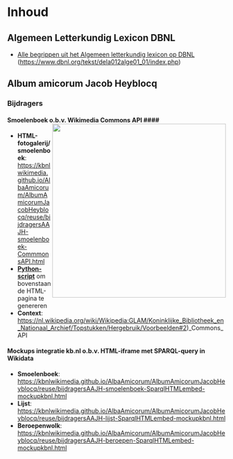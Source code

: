 # Inhoud

## Algemeen Letterkundig Lexicon DBNL
* [Alle begrippen uit het Algemeen letterkundig lexicon op DBNL](https://kbnlwikimedia.github.io/DBNL-Algemeen-letterkundig-lexicon/all-begrippen.html) (https://www.dbnl.org/tekst/dela012alge01_01/index.php)


## Album amicorum Jacob Heyblocq
### Bijdragers ###
#### Smoelenboek o.b.v. Wikimedia Commons API ####[<image src="https://kbnlwikimedia.github.io/AlbaAmicorum/AlbumAmicorumJacobHeyblocq/reuse/images/bijdragersAAJH-smoelenboek-CommmonsAPI - 31-12-2020.png" width="400" align="right"/>](https://kbnlwikimedia.github.io/AlbaAmicorum/AlbumAmicorumJacobHeyblocq/reuse/bijdragersAAJH-smoelenboek-CommmonsAPI.html )<br clear="left"/>
* **HTML-fotogalerij/smoelenboek**: https://kbnlwikimedia.github.io/AlbaAmicorum/AlbumAmicorumJacobHeyblocq/reuse/bijdragersAAJH-smoelenboek-CommmonsAPI.html 
* **[Python-script](https://github.com/KBNLwikimedia/AlbumAmicorumJacobHeyblocq/blob/master/reuse/scripts/bijdragersAAJH-smoelenboek-CommonsAPI.py)** om bovenstaande HTML-pagina te genereren  
* **Context**: https://nl.wikipedia.org/wiki/Wikipedia:GLAM/Koninklijke_Bibliotheek_en_Nationaal_Archief/Topstukken/Hergebruik/Voorbeelden#2)_Commons_API

#### Mockups integratie kb.nl o.b.v. HTML-iframe met SPARQL-query in Wikidata  ####
* **Smoelenboek**: https://kbnlwikimedia.github.io/AlbaAmicorum/AlbumAmicorumJacobHeyblocq/reuse/bijdragersAAJH-smoelenboek-SparqlHTMLembed-mockupkbnl.html 
* **Lijst**: https://kbnlwikimedia.github.io/AlbaAmicorum/AlbumAmicorumJacobHeyblocq/reuse/bijdragersAAJH-lijst-SparqlHTMLembed-mockupkbnl.html
* **Beroepenwolk**: https://kbnlwikimedia.github.io/AlbaAmicorum/AlbumAmicorumJacobHeyblocq/reuse/bijdragersAAJH-beroepen-SparqlHTMLembed-mockupkbnl.html 

